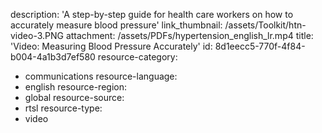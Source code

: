 description: 'A step-by-step guide for health care workers on how to accurately measure blood pressure'
link_thumbnail: /assets/Toolkit/htn-video-3.PNG
attachment: /assets/PDFs/hypertension_english_lr.mp4
title: 'Video: Measuring Blood Pressure Accurately'
id: 8d1eecc5-770f-4f84-b004-4a1b3d7ef580
resource-category:
  - communications
resource-language:
  - english
resource-region:
  - global
resource-source:
  - rtsl
resource-type:
  - video
